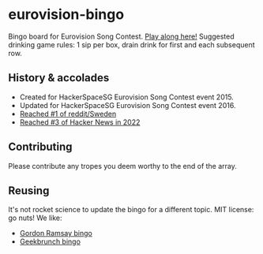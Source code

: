# eurovision-bingo
Bingo board for Eurovision Song Contest. [Play along here!](http://eurovision.vonmalmborg.com/)
Suggested drinking game rules: 1 sip per box, drain drink for first and each subsequent row.

## History & accolades
* Created for HackerSpaceSG Eurovision Song Contest event 2015.
* Updated for HackerSpaceSG Eurovision Song Contest event 2016.
* [Reached \#1 of reddit/Sweden](https://old.reddit.com/r/sweden/comments/4jbpj0/f%C3%B6r_dig_som_egentligen_inte_vill_se_eurovision/)
* [Reached \#3 of Hacker News in 2022](https://news.ycombinator.com/item?id=31381315)

## Contributing
Please contribute any tropes you deem worthy to the end of the array.

## Reusing
It's not rocket science to update the bingo for a different topic. MIT license: go nuts! We like:
* [Gordon Ramsay bingo](https://github.com/patrickfrank1/gordon-ramsay-bingo)
* [Geekbrunch bingo](https://github.com/engineersftw/geekbrunch-bingo)

